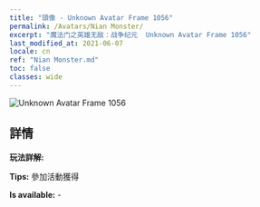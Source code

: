 ```yaml
---
title: "頭像 - Unknown Avatar Frame 1056"
permalink: /Avatars/Nian Monster/
excerpt: "魔法门之英雄无敌：战争纪元  Unknown Avatar Frame 1056"
last_modified_at: 2021-06-07
locale: cn
ref: "Nian Monster.md"
toc: false
classes: wide
---
```

 ![Unknown Avatar Frame 1056](/images/a/avatarFrame_56.png)

## 詳情

 **玩法詳解:**  

 **Tips:** 參加活動獲得 

 **Is available:**  - 

